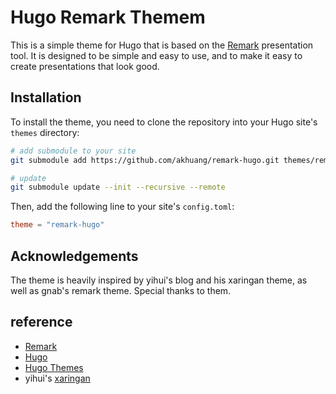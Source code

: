 # Hugo Remark Themem
This is a simple theme for Hugo that is based on the [Remark](https://github.com/gnab/remark) presentation tool. It is designed to be simple and easy to use, and to make it easy to create presentations that look good.

## Installation
To install the theme, you need to clone the repository into your Hugo site's `themes` directory:

```bash 
# add submodule to your site
git submodule add https://github.com/akhuang/remark-hugo.git themes/remark-hugo

# update
git submodule update --init --recursive --remote

```

Then, add the following line to your site's `config.toml`:

```toml
theme = "remark-hugo"
```
## Acknowledgements
The theme is heavily inspired by yihui's blog and his xaringan theme, as well as gnab's remark theme. Special thanks to them.

## reference
- [Remark](https://github.com/gnab/remark)
- [Hugo](https://gohugo.io/)
- [Hugo Themes](https://themes.gohugo.io/)
- yihui's [xaringan](https://slides.yihui.org/xaringan/zh-CN.html#11)